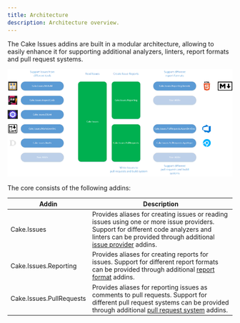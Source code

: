 ```yaml
---
title: Architecture
description: Architecture overview.
---
```


The Cake Issues addins are built in a modular architecture, allowing to easily
enhance it for supporting additional analyzers, linters, report formats and pull request systems.

![Architecture Overview](overview.png "Architecture Overview")

The core consists of the following addins:

| Addin                    | Description                                                                                                                                                                                            |
|--------------------------|--------------------------------------------------------------------------------------------------------------------------------------------------------------------------------------------------------|
| Cake.Issues              | Provides aliases for creating issues or reading issues using one or more issue providers. Support for different code analyzers and linters can be provided through additional [issue provider] addins. |
| Cake.Issues.Reporting    | Provides aliases for creating reports for issues. Support for different report formats can be provided through additional [report format] addins.                                                      |
| Cake.Issues.PullRequests | Provides aliases for reporting issues as comments to pull requests. Support for different pull request systems can be provided through additional [pull request system] addins.                        |

[issue provider]: ../issue-providers/index.md
[report format]: ../report-formats/index.md
[pull request system]: ../pull-request-systems/index.md
